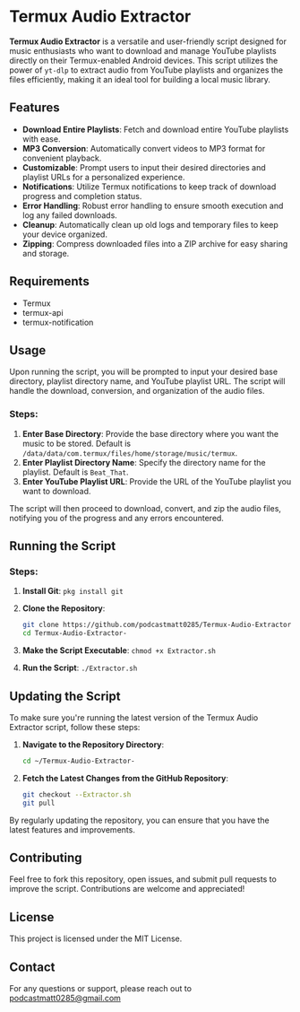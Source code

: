 # Termux Audio Extractor

**Termux Audio Extractor** is a versatile and user-friendly script designed for music enthusiasts who want to download and manage YouTube playlists directly on their Termux-enabled Android devices. This script utilizes the power of `yt-dlp` to extract audio from YouTube playlists and organizes the files efficiently, making it an ideal tool for building a local music library.

## Features

- **Download Entire Playlists**: Fetch and download entire YouTube playlists with ease.
- **MP3 Conversion**: Automatically convert videos to MP3 format for convenient playback.
- **Customizable**: Prompt users to input their desired directories and playlist URLs for a personalized experience.
- **Notifications**: Utilize Termux notifications to keep track of download progress and completion status.
- **Error Handling**: Robust error handling to ensure smooth execution and log any failed downloads.
- **Cleanup**: Automatically clean up old logs and temporary files to keep your device organized.
- **Zipping**: Compress downloaded files into a ZIP archive for easy sharing and storage.

## Requirements

- Termux
- termux-api
- termux-notification

## Usage

Upon running the script, you will be prompted to input your desired base directory, playlist directory name, and YouTube playlist URL. The script will handle the download, conversion, and organization of the audio files.

### Steps:

1. **Enter Base Directory**: Provide the base directory where you want the music to be stored. Default is `/data/data/com.termux/files/home/storage/music/termux`.
2. **Enter Playlist Directory Name**: Specify the directory name for the playlist. Default is `Beat_That`.
3. **Enter YouTube Playlist URL**: Provide the URL of the YouTube playlist you want to download.

The script will then proceed to download, convert, and zip the audio files, notifying you of the progress and any errors encountered.

## Running the Script

### Steps:

1. **Install Git**:
   `pkg install git`

2. **Clone the Repository**:
   ```sh
   git clone https://github.com/podcastmatt0285/Termux-Audio-Extractor-.git
   cd Termux-Audio-Extractor-

3. **Make the Script Executable**:
   `chmod +x Extractor.sh`

4. **Run the Script**:
   `./Extractor.sh`

## Updating the Script

To make sure you're running the latest version of the Termux Audio Extractor script, follow these steps:

1. **Navigate to the Repository Directory**:
   ```sh
   cd ~/Termux-Audio-Extractor-
   ```

2. **Fetch the Latest Changes from the GitHub Repository**:
   ```sh
   git checkout --Extractor.sh
   git pull
   ```

By regularly updating the repository, you can ensure that you have the latest features and improvements.

## Contributing

Feel free to fork this repository, open issues, and submit pull requests to improve the script. Contributions are welcome and appreciated!

## License

This project is licensed under the MIT License.

## Contact

For any questions or support, please reach out to podcastmatt0285@gmail.com
